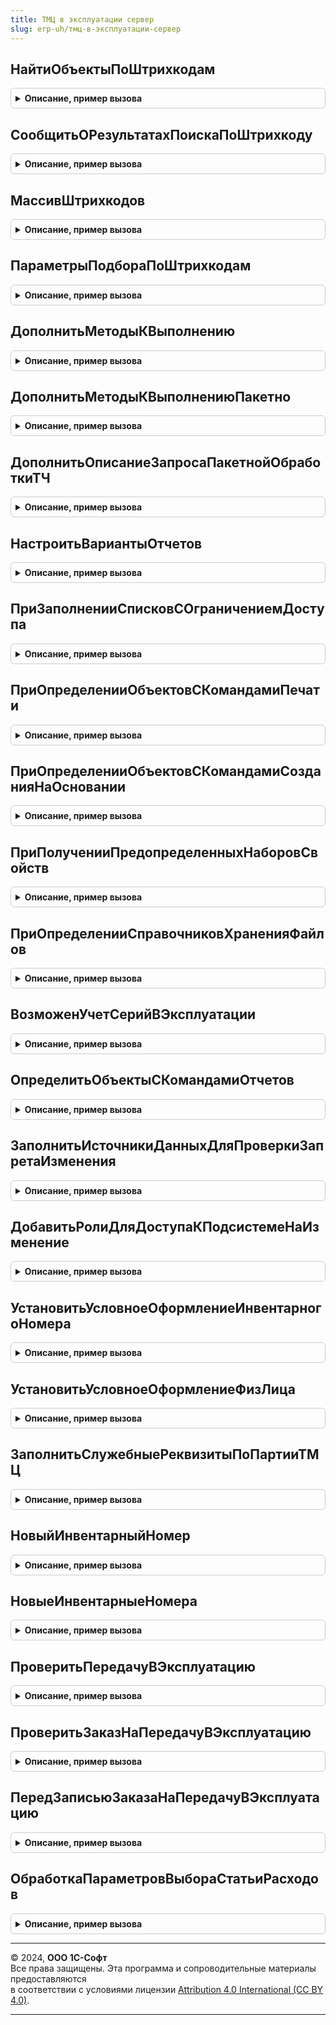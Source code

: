 ```yaml
---
title: ТМЦ в эксплуатации сервер
slug: erp-uh/тмц-в-эксплуатации-сервер
---
```



## НайтиОбъектыПоШтрихкодам
<details style="margin: 1em 0; padding: 0.5em; border: 1px solid #ccc; border-radius: 6px;">

<summary style="font-weight: bold; cursor: pointer;">Описание, пример вызова</summary>

```bsl

// Находит ТМЦ по штрихкодам.
//
// Параметры:
//  ДанныеШтрихкодов - Структура - Данные штрихкодов.
//  ПараметрыПодбора - см. ПараметрыПодбораПоШтрихкодам
//
// Возвращаемое значение:
// 	Структура - содержит:
//    * ТаблицаОбъектов - ТаблицаЗначений - найденные объекты.
//    * НеНайдены - Массив из Строка - штрихкоды, по которым не удалось найти объекты.
//    * НеПодходят - Массив из СправочникСсылка.ОбъектыЭксплуатации - Объекты, которые не подходят по параметрам подбора.
Функция НайтиОбъектыПоШтрихкодам(ДанныеШтрихкодов, ПараметрыПодбора = Неопределено) Экспорт
```

Пример вызова
```bsl
Результат = ТМЦВЭксплуатацииСервер.НайтиОбъектыПоШтрихкодам(ДанныеШтрихкодов, ПараметрыПодбора);
```
</details>

## СообщитьОРезультатахПоискаПоШтрихкоду
<details style="margin: 1em 0; padding: 0.5em; border: 1px solid #ccc; border-radius: 6px;">

<summary style="font-weight: bold; cursor: pointer;">Описание, пример вызова</summary>

```bsl

// Сообщает о результатах поиска по штрихкоду.
//
// Параметры:
// 	РезультатПоиска - см. НайтиОбъектыПоШтрихкодам
Процедура СообщитьОРезультатахПоискаПоШтрихкоду(РезультатПоиска) Экспорт
```

Пример вызова
```bsl
ТМЦВЭксплуатацииСервер.СообщитьОРезультатахПоискаПоШтрихкоду(РезультатПоиска) 
```
</details>

## МассивШтрихкодов
<details style="margin: 1em 0; padding: 0.5em; border: 1px solid #ccc; border-radius: 6px;">

<summary style="font-weight: bold; cursor: pointer;">Описание, пример вызова</summary>

```bsl

// Получает список штрихкодов из результата ввода.
//
// Параметры:
//  ДанныеШтрихкодов - Структура, Массив из Строка - Данные штрихкодов.
//
// Возвращаемое значение:
// 	Массив -
Функция МассивШтрихкодов(ДанныеШтрихкодов) Экспорт
```

Пример вызова
```bsl
Результат = ТМЦВЭксплуатацииСервер.МассивШтрихкодов(ДанныеШтрихкодов) 
```
</details>

## ПараметрыПодбораПоШтрихкодам
<details style="margin: 1em 0; padding: 0.5em; border: 1px solid #ccc; border-radius: 6px;">

<summary style="font-weight: bold; cursor: pointer;">Описание, пример вызова</summary>

```bsl

// Параметры подбора по штрихкодам.
//
// Возвращаемое значение:
//  Структура - Параметры подбора по штрихкодам:
// 		* Дата - Дата -
// 		* Организация - СправочникСсылка.Организации -
// 		* Подразделение - СправочникСсылка.СтруктураПредприятия -
// 		* ФизическоеЛицо - СправочникСсылка.ФизическиеЛица -
Функция ПараметрыПодбораПоШтрихкодам() Экспорт
```

Пример вызова
```bsl
Результат = ТМЦВЭксплуатацииСервер.ПараметрыПодбораПоШтрихкодам() 
```
</details>

## ДополнитьМетодыКВыполнению
<details style="margin: 1em 0; padding: 0.5em; border: 1px solid #ccc; border-radius: 6px;">

<summary style="font-weight: bold; cursor: pointer;">Описание, пример вызова</summary>

```bsl

// Дополняет методы к выполнению.
//
// Параметры:
//  МетодыКВыполнению - СписокЗначений из Строка -
Процедура ДополнитьМетодыКВыполнению(МетодыКВыполнению) Экспорт
```

Пример вызова
```bsl
ТМЦВЭксплуатацииСервер.ДополнитьМетодыКВыполнению(МетодыКВыполнению) 
```
</details>

## ДополнитьМетодыКВыполнениюПакетно
<details style="margin: 1em 0; padding: 0.5em; border: 1px solid #ccc; border-radius: 6px;">

<summary style="font-weight: bold; cursor: pointer;">Описание, пример вызова</summary>

```bsl

// Дополняет методы к выполнению.
//
// Параметры:
//  МетодыКВыполнению - СписокЗначений из Строка -
Процедура ДополнитьМетодыКВыполнениюПакетно(МетодыКВыполнению) Экспорт
```

Пример вызова
```bsl
ТМЦВЭксплуатацииСервер.ДополнитьМетодыКВыполнениюПакетно(МетодыКВыполнению) 
```
</details>

## ДополнитьОписаниеЗапросаПакетнойОбработкиТЧ
<details style="margin: 1em 0; padding: 0.5em; border: 1px solid #ccc; border-radius: 6px;">

<summary style="font-weight: bold; cursor: pointer;">Описание, пример вызова</summary>

```bsl

// Добавляет запросы в пакет запросов для получения данных, необходимых для обработки строк табличной части.
//
// Параметры:
//  СтруктураДействий - см. ПакетнаяОбработкаТабличнойЧастиСервер.ОбработатьСтрокуТЧВЦикле.Действия
//  ОписаниеЗапроса - см. ПакетнаяОбработкаТабличнойЧастиСервер.ОписаниеЗапроса
//  КэшированныеЗначения - см. ПакетнаяОбработкаТабличнойЧастиКлиентСервер.ПолучитьСтруктуруКэшируемыеЗначения
//
Процедура ДополнитьОписаниеЗапросаПакетнойОбработкиТЧ(СтруктураДействий, ОписаниеЗапроса, КэшированныеЗначения) Экспорт
```

Пример вызова
```bsl
ТМЦВЭксплуатацииСервер.ДополнитьОписаниеЗапросаПакетнойОбработкиТЧ(СтруктураДействий, ОписаниеЗапроса, КэшированныеЗначения) 
```
</details>

## НастроитьВариантыОтчетов
<details style="margin: 1em 0; padding: 0.5em; border: 1px solid #ccc; border-radius: 6px;">

<summary style="font-weight: bold; cursor: pointer;">Описание, пример вызова</summary>

```bsl

// См. ВариантыОтчетовПереопределяемый.НастроитьВариантыОтчетов.
//
Процедура НастроитьВариантыОтчетов(Настройки) Экспорт
```

Пример вызова
```bsl
ТМЦВЭксплуатацииСервер.НастроитьВариантыОтчетов(Настройки) 
```
</details>

## ПриЗаполненииСписковСОграничениемДоступа
<details style="margin: 1em 0; padding: 0.5em; border: 1px solid #ccc; border-radius: 6px;">

<summary style="font-weight: bold; cursor: pointer;">Описание, пример вызова</summary>

```bsl

//  См. УправлениеДоступомПереопределяемый.ПриЗаполненииСписковСОграничениемДоступа
//
Процедура ПриЗаполненииСписковСОграничениемДоступа(Списки) Экспорт
```

Пример вызова
```bsl
ТМЦВЭксплуатацииСервер.ПриЗаполненииСписковСОграничениемДоступа(Списки) 
```
</details>

## ПриОпределенииОбъектовСКомандамиПечати
<details style="margin: 1em 0; padding: 0.5em; border: 1px solid #ccc; border-radius: 6px;">

<summary style="font-weight: bold; cursor: pointer;">Описание, пример вызова</summary>

```bsl

// Определяет объекты конфигурации, в модулях менеджеров которых размещена процедура ДобавитьКомандыПечати,
// формирующая список команд печати, предоставляемых этим объектом.
// Синтаксис процедуры ДобавитьКомандыПечати см. в документации к подсистеме.
//
// Параметры:
//  СписокОбъектов - Массив - менеджеры объектов с процедурой ДобавитьКомандыПечати.
//
Процедура ПриОпределенииОбъектовСКомандамиПечати(СписокОбъектов) Экспорт
```

Пример вызова
```bsl
ТМЦВЭксплуатацииСервер.ПриОпределенииОбъектовСКомандамиПечати(СписокОбъектов) 
```
</details>

## ПриОпределенииОбъектовСКомандамиСозданияНаОсновании
<details style="margin: 1em 0; padding: 0.5em; border: 1px solid #ccc; border-radius: 6px;">

<summary style="font-weight: bold; cursor: pointer;">Описание, пример вызова</summary>

```bsl

// Определяет список объектов конфигурации, в модулях менеджеров которых предусмотрена процедура
// ДобавитьКомандыСозданияНаОсновании, формирующая команды создания на основании объектов.
// Синтаксис процедуры ДобавитьКомандыСозданияНаОсновании см. в документации.
//
// Параметры:
//   Объекты - Массив из ОбъектМетаданных - объекты метаданных (ОбъектМетаданных) с командами создания на основании.
//
// Пример:
//	Объекты.Добавить(Метаданные.Справочники.Организации);
//
Процедура ПриОпределенииОбъектовСКомандамиСозданияНаОсновании(Объекты) Экспорт
```

Пример вызова
```bsl
ТМЦВЭксплуатацииСервер.ПриОпределенииОбъектовСКомандамиСозданияНаОсновании(Объекты) 
```
</details>

## ПриПолученииПредопределенныхНаборовСвойств
<details style="margin: 1em 0; padding: 0.5em; border: 1px solid #ccc; border-radius: 6px;">

<summary style="font-weight: bold; cursor: pointer;">Описание, пример вызова</summary>

```bsl

// Получает описание предопределенных наборов свойств.
//
// Параметры:
//  Наборы - ДеревоЗначений - с колонками:
//     * Имя           - Строка - Имя набора свойств. Формируется из полного имени объекта
//                       метаданных заменой символа "." на "_".
//                       Например, "Документ_ЗаказПокупателя".
//     * Идентификатор - УникальныйИдентификатор - Идентификатор ссылки предопределенного элемента.
//     * Используется  - Неопределено, Булево - Признак того, что набор свойств используется.
//                       Например, можно использовать для скрытия набора по функциональным опциям.
//                       Значение по умолчанию - Неопределено, соответствует значению Истина.
//     * ЭтоГруппа     - Булево - Истина, если набор свойств является группой.
//
Процедура ПриПолученииПредопределенныхНаборовСвойств(Наборы) Экспорт
```

Пример вызова
```bsl
ТМЦВЭксплуатацииСервер.ПриПолученииПредопределенныхНаборовСвойств(Наборы) 
```
</details>

## ПриОпределенииСправочниковХраненияФайлов
<details style="margin: 1em 0; padding: 0.5em; border: 1px solid #ccc; border-radius: 6px;">

<summary style="font-weight: bold; cursor: pointer;">Описание, пример вызова</summary>

```bsl

// См. РаботаСФайламиПереопределяемый.ПриОпределенииСправочниковХраненияФайлов
//
Процедура ПриОпределенииСправочниковХраненияФайлов(ТипВладелецФайла, ИменаСправочников) Экспорт
```

Пример вызова
```bsl
ТМЦВЭксплуатацииСервер.ПриОпределенииСправочниковХраненияФайлов(ТипВладелецФайла, ИменаСправочников) 
```
</details>

## ВозможенУчетСерийВЭксплуатации
<details style="margin: 1em 0; padding: 0.5em; border: 1px solid #ccc; border-radius: 6px;">

<summary style="font-weight: bold; cursor: pointer;">Описание, пример вызова</summary>

```bsl

// Определяет возможен ли учет серий в эксплуатации.
//
// Возвращаемое значение:
//  Булево - Истина, если есть учетная политика с включенным учетом серий в эксплуатации
Функция ВозможенУчетСерийВЭксплуатации() Экспорт
```

Пример вызова
```bsl
Результат = ТМЦВЭксплуатацииСервер.ВозможенУчетСерийВЭксплуатации() 
```
</details>

## ОпределитьОбъектыСКомандамиОтчетов
<details style="margin: 1em 0; padding: 0.5em; border: 1px solid #ccc; border-radius: 6px;">

<summary style="font-weight: bold; cursor: pointer;">Описание, пример вызова</summary>

```bsl

// Определяет объекты конфигурации, в модулях менеджеров которых предусмотрена процедура ДобавитьКомандыОтчетов,
// описывающая команды открытия контекстных отчетов.
// Синтаксис процедуры ДобавитьКомандыОтчетов см. в документации.
//
// Параметры:
//   Объекты - Массив из ОбъектМетаданных - объекты метаданных с командами отчетов.
//
Процедура ОпределитьОбъектыСКомандамиОтчетов(Объекты) Экспорт
```

Пример вызова
```bsl
ТМЦВЭксплуатацииСервер.ОпределитьОбъектыСКомандамиОтчетов(Объекты) 
```
</details>

## ЗаполнитьИсточникиДанныхДляПроверкиЗапретаИзменения
<details style="margin: 1em 0; padding: 0.5em; border: 1px solid #ccc; border-radius: 6px;">

<summary style="font-weight: bold; cursor: pointer;">Описание, пример вызова</summary>

```bsl

// См. ДатыЗапретаИзмененияПереопределяемый.ЗаполнитьИсточникиДанныхДляПроверкиЗапретаИзменения
//
Процедура ЗаполнитьИсточникиДанныхДляПроверкиЗапретаИзменения(ИсточникиДанных) Экспорт
```

Пример вызова
```bsl
ТМЦВЭксплуатацииСервер.ЗаполнитьИсточникиДанныхДляПроверкиЗапретаИзменения(ИсточникиДанных) 
```
</details>

## ДобавитьРолиДляДоступаКПодсистемеНаИзменение
<details style="margin: 1em 0; padding: 0.5em; border: 1px solid #ccc; border-radius: 6px;">

<summary style="font-weight: bold; cursor: pointer;">Описание, пример вызова</summary>

```bsl

// Добавляет в профиль роли, позволяющие работать в подсистеме ВНА с правами на изменение.
//
// Параметры:
// 	ОписаниеПрофиля - см. УправлениеДоступом.НовоеОписаниеПрофиляГруппДоступа
Процедура ДобавитьРолиДляДоступаКПодсистемеНаИзменение(ОписаниеПрофиля) Экспорт
```

Пример вызова
```bsl
ТМЦВЭксплуатацииСервер.ДобавитьРолиДляДоступаКПодсистемеНаИзменение(ОписаниеПрофиля) 
```
</details>

## УстановитьУсловноеОформлениеИнвентарногоНомера
<details style="margin: 1em 0; padding: 0.5em; border: 1px solid #ccc; border-radius: 6px;">

<summary style="font-weight: bold; cursor: pointer;">Описание, пример вызова</summary>

```bsl

//++ НЕ УТ

// Устанавливает условное оформление инвентарного номера.
//
// Параметры:
//  Форма - ФормаКлиентскогоПриложения - Форма в которой устанавливается условное оформление.
//  ИмяПоляИнвентарныйНомер - Строка - Имя поля "ИнвентарныйНомер" на форме.
//  ПутьКПолюИнвентарныйУчет - Строка - Путь к полю "ИнвентарныйНомер".
//  ПутьКПолюПартия - Строка - Путь к полю "Партия".
Процедура УстановитьУсловноеОформлениеИнвентарногоНомера(Форма, ИмяПоляИнвентарныйНомер = "", ПутьКПолюИнвентарныйУчет = "", ПутьКПолюПартия = "") Экспорт
```

Пример вызова
```bsl
ТМЦВЭксплуатацииСервер.УстановитьУсловноеОформлениеИнвентарногоНомера(Форма, ИмяПоляИнвентарныйНомер, ПутьКПолюИнвентарныйУчет, ПутьКПолюПартия);
```
</details>

## УстановитьУсловноеОформлениеФизЛица
<details style="margin: 1em 0; padding: 0.5em; border: 1px solid #ccc; border-radius: 6px;">

<summary style="font-weight: bold; cursor: pointer;">Описание, пример вызова</summary>

```bsl

// Устанавливает условное оформление физ. лица.
//
// Параметры:
//  Форма - ФормаКлиентскогоПриложения - Форма в которой устанавливается условное оформление.
//  ИмяПоляФизЛицо - Строка - Имя поля "ФизическоеЛицо" на форме.
//  ПутьКПолюУчетПоФизЛицам - Строка - Путь к полю "УчетПоФизЛицам".
//  ПутьКПолюПартия - Строка - Путь к полю "Партия".
Процедура УстановитьУсловноеОформлениеФизЛица(Форма, ИмяПоляФизЛицо = "", ПутьКПолюУчетПоФизЛицам = "", ПутьКПолюПартия = "") Экспорт
```

Пример вызова
```bsl
ТМЦВЭксплуатацииСервер.УстановитьУсловноеОформлениеФизЛица(Форма, ИмяПоляФизЛицо, ПутьКПолюУчетПоФизЛицам, ПутьКПолюПартия);
```
</details>

## ЗаполнитьСлужебныеРеквизитыПоПартииТМЦ
<details style="margin: 1em 0; padding: 0.5em; border: 1px solid #ccc; border-radius: 6px;">

<summary style="font-weight: bold; cursor: pointer;">Описание, пример вызова</summary>

```bsl

// Заполнить служебные реквизиты по партии ТМЦ.
//
// Параметры:
//  ТабличнаяЧасть - ДанныеФормыКоллекция - Табличная часть.
Процедура ЗаполнитьСлужебныеРеквизитыПоПартииТМЦ(ТабличнаяЧасть) Экспорт
```

Пример вызова
```bsl
ТМЦВЭксплуатацииСервер.ЗаполнитьСлужебныеРеквизитыПоПартииТМЦ(ТабличнаяЧасть) 
```
</details>

## НовыйИнвентарныйНомер
<details style="margin: 1em 0; padding: 0.5em; border: 1px solid #ccc; border-radius: 6px;">

<summary style="font-weight: bold; cursor: pointer;">Описание, пример вызова</summary>

```bsl

// Генерирует новый инвентарный номер.
//
// Параметры:
//  УчестьИнвентарныеНомера - Массив - Учесть инвентарные номера.
//  ИсключитьДокумент - ДокументСсылка - Исключить движения документа.
//
// Возвращаемое значение:
//	Строка - Новый инвентарный номер.
Функция НовыйИнвентарныйНомер(УчестьИнвентарныеНомера = Неопределено, ИсключитьДокумент = Неопределено) Экспорт
```

Пример вызова
```bsl
Результат = ТМЦВЭксплуатацииСервер.НовыйИнвентарныйНомер(УчестьИнвентарныеНомера, ИсключитьДокумент);
```
</details>

## НовыеИнвентарныеНомера
<details style="margin: 1em 0; padding: 0.5em; border: 1px solid #ccc; border-radius: 6px;">

<summary style="font-weight: bold; cursor: pointer;">Описание, пример вызова</summary>

```bsl

// Генерирует новые инвентарные номера.
//
// Параметры:
//	Количество - Число - Количество номеров.
//  УчестьИнвентарныеНомера - Массив - Учесть инвентарные номера.
//  ИсключитьДокумент - ДокументСсылка - Исключить движения документа.
//
// Возвращаемое значение:
//	Массив из Строка - Новые инвентарные номера.
Функция НовыеИнвентарныеНомера(Количество, УчестьИнвентарныеНомера = Неопределено, ИсключитьДокумент = Неопределено) Экспорт
```

Пример вызова
```bsl
Результат = ТМЦВЭксплуатацииСервер.НовыеИнвентарныеНомера(Количество, УчестьИнвентарныеНомера, ИсключитьДокумент);
```
</details>

## ПроверитьПередачуВЭксплуатацию
<details style="margin: 1em 0; padding: 0.5em; border: 1px solid #ccc; border-radius: 6px;">

<summary style="font-weight: bold; cursor: pointer;">Описание, пример вызова</summary>

```bsl

// Проверяет документ передачи ТМЦ в эксплуатацию.
//
// Параметры:
//  Объект - ДокументОбъект.ВводОстатковТМЦВЭксплуатации, ДокументОбъект.ВнутреннееПотребление, ДокументОбъект.ОприходованиеТМЦВЭксплуатации - Обрабатываемый объект
//  НепроверяемыеРеквизиты - Массив из Строка - Массив путей к реквизитам, для которых будет отключена проверка заполнения.
//  Отказ - Булево - Истина, если есть ошибки.
//
Процедура ПроверитьПередачуВЭксплуатацию(Объект, НепроверяемыеРеквизиты, Отказ) Экспорт
```

Пример вызова
```bsl
ТМЦВЭксплуатацииСервер.ПроверитьПередачуВЭксплуатацию(Объект, НепроверяемыеРеквизиты, Отказ) 
```
</details>

## ПроверитьЗаказНаПередачуВЭксплуатацию
<details style="margin: 1em 0; padding: 0.5em; border: 1px solid #ccc; border-radius: 6px;">

<summary style="font-weight: bold; cursor: pointer;">Описание, пример вызова</summary>

```bsl

// Проверяет заказ на передачу ТМЦ в эксплуатацию.
//
// Параметры:
//  Объект - ДокументОбъект.ЗаказНаВнутреннееПотребление - Обрабатываемый объект
//  НепроверяемыеРеквизиты - Массив - Массив путей к реквизитам, для которых будет отключена проверка заполнения.
//  Отказ - Булево - Истина, если есть ошибки.
//
Процедура ПроверитьЗаказНаПередачуВЭксплуатацию(Объект, НепроверяемыеРеквизиты, Отказ) Экспорт
```

Пример вызова
```bsl
ТМЦВЭксплуатацииСервер.ПроверитьЗаказНаПередачуВЭксплуатацию(Объект, НепроверяемыеРеквизиты, Отказ) 
```
</details>

## ПередЗаписьюЗаказаНаПередачуВЭксплуатацию
<details style="margin: 1em 0; padding: 0.5em; border: 1px solid #ccc; border-radius: 6px;">

<summary style="font-weight: bold; cursor: pointer;">Описание, пример вызова</summary>

```bsl

// Вызывается перед записью заказа на передачу в эксплуатацию.
//
// Параметры:
//  Объект - ДокументОбъект.ЗаказНаВнутреннееПотребление - Обрабатываемый объект.
//  Отказ - Булево - Истина, если есть ошибки.
Процедура ПередЗаписьюЗаказаНаПередачуВЭксплуатацию(Объект, Отказ) Экспорт
```

Пример вызова
```bsl
ТМЦВЭксплуатацииСервер.ПередЗаписьюЗаказаНаПередачуВЭксплуатацию(Объект, Отказ) 
```
</details>

## ОбработкаПараметровВыбораСтатьиРасходов
<details style="margin: 1em 0; padding: 0.5em; border: 1px solid #ccc; border-radius: 6px;">

<summary style="font-weight: bold; cursor: pointer;">Описание, пример вызова</summary>

```bsl

// См. ПланыВидовХарактеристик.СтатьиРасходов.ОбработкаПараметровВыбора
Процедура ОбработкаПараметровВыбораСтатьиРасходов(Параметры) Экспорт
```

Пример вызова
```bsl
ТМЦВЭксплуатацииСервер.ОбработкаПараметровВыбораСтатьиРасходов(Параметры) 
```
</details>

---

© 2024, **ООО 1С-Софт**  
Все права защищены. Эта программа и сопроводительные материалы предоставляются  
в соответствии с условиями лицензии [Attribution 4.0 International (CC BY 4.0)](https://creativecommons.org/licenses/by/4.0/legalcode).

---
